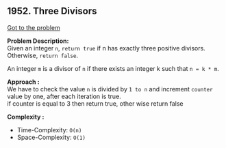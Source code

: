 ## 1952. Three Divisors
[Got to the problem](https://leetcode.com/problems/three-divisors/)

**Problem Description:**<br>
Given an integer `n`, `return true` if n has exactly three positive divisors. Otherwise, `return false`.

An integer `m` is a divisor of `n` if there exists an integer k such that `n = k * m`.

**Approach :**<br>
We have to check the value `n` is divided by `1 to n` and increment `counter` value by one, after each iteration is true.<br>
if counter is equal to 3 then return true, other wise return false

**Complexity :**<br>
- Time-Complexity: `O(n)`
- Space-Complexity: `O(1)`